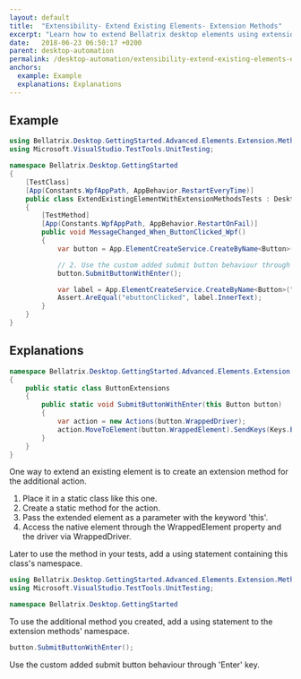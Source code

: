 ```yaml
---
layout: default
title:  "Extensibility- Extend Existing Elements- Extension Methods"
excerpt: "Learn how to extend Bellatrix desktop elements using extension methods."
date:   2018-06-23 06:50:17 +0200
parent: desktop-automation
permalink: /desktop-automation/extensibility-extend-existing-elements-extension-methods/
anchors:
  example: Example
  explanations: Explanations
---
```

Example
-------
```csharp
using Bellatrix.Desktop.GettingStarted.Advanced.Elements.Extension.Methods;
using Microsoft.VisualStudio.TestTools.UnitTesting;

namespace Bellatrix.Desktop.GettingStarted
{
    [TestClass]
    [App(Constants.WpfAppPath, AppBehavior.RestartEveryTime)]
    public class ExtendExistingElementWithExtensionMethodsTests : DesktopTest
    {
        [TestMethod]
        [App(Constants.WpfAppPath, AppBehavior.RestartOnFail)]
        public void MessageChanged_When_ButtonClicked_Wpf()
        {
            var button = App.ElementCreateService.CreateByName<Button>("E Button");

            // 2. Use the custom added submit button behaviour through 'Enter' key.
            button.SubmitButtonWithEnter();

            var label = App.ElementCreateService.CreateByName<Button>("ebuttonClicked");
            Assert.AreEqual("ebuttonClicked", label.InnerText);
        }
    }
}
```

Explanations
------------
```csharp
namespace Bellatrix.Desktop.GettingStarted.Advanced.Elements.Extension.Methods
{
    public static class ButtonExtensions
    {
        public static void SubmitButtonWithEnter(this Button button)
        {
            var action = new Actions(button.WrappedDriver);
            action.MoveToElement(button.WrappedElement).SendKeys(Keys.Enter).Perform();
        }
    }
}
```
One way to extend an existing element is to create an extension method for the additional action.
1. Place it in a static class like this one.
2. Create a static method for the action.
3. Pass the extended element as a parameter with the keyword 'this'.
4. Access the native element through the WrappedElement property and the driver via WrappedDriver.

Later to use the method in your tests, add a using statement containing this class's namespace.
```csharp
using Bellatrix.Desktop.GettingStarted.Advanced.Elements.Extension.Methods;
using Microsoft.VisualStudio.TestTools.UnitTesting;

namespace Bellatrix.Desktop.GettingStarted
```
To use the additional method you created, add a using statement to the extension methods' namespace.
```csharp
button.SubmitButtonWithEnter();
```
Use the custom added submit button behaviour through 'Enter' key.